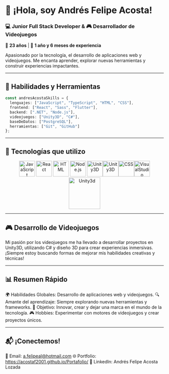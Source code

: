 
# 👋 ¡Hola, soy Andrés Felipe Acosta!

### 💻 Junior Full Stack Developer & 🎮 Desarrollador de Videojuegos  
🌱 **23 años** | 🚀 **1 año y 6 meses de experiencia**

Apasionado por la tecnología, el desarrollo de aplicaciones web y videojuegos. Me encanta aprender, explorar nuevas herramientas y construir experiencias impactantes.

---

## 🚀 **Habilidades y Herramientas**

```typescript
const andresAcostaSkills = {
  lenguajes: ["JavaScript", "TypeScript", "HTML", "CSS"],
  frontend: ["React", "Sass", "Flutter"],
  backend: [".NET", "Node.js"],
  videojuegos: ["Unity3D", "C#"],
  baseDeDatos: ["PostgreSQL"],
  herramientas: ["Git", "GitHub"]
};
```
---

## 🌟 **Tecnologías que utilizo**
<div align="center"> <img src="https://media.giphy.com/media/ln7z2eWriiQAllfVcn/giphy.gif" width="50" alt="JavaScript"> <img src="https://media0.giphy.com/media/kdFc8fubgS31b8DsVu/giphy.gif" width="50" alt="React"> <img src="https://media.giphy.com/media/Sr8xDpMwVKOHUWDVRD/giphy.gif" width="50" alt="HTML"> <img src="https://media4.giphy.com/media/eNAsjO55tPbgaor7ma/giphy.gif" width="50" alt="Node.js"> <img src="https://media.giphy.com/media/KzJkzjggfGN5Py6nkT/giphy.gif" width="50" alt="Unity3D"><img src="https://media0.giphy.com/media/XAxylRMCdpbEWUAvr8/giphy.gif" width="50" alt="Unity3D"><img src="https://media1.giphy.com/media/fsEaZldNC8A1PJ3mwp/giphy.gif" width="50" alt="CSS"><img src="https://media1.giphy.com/media/IdyAQJVN2kVPNUrojM/giphy.gif" width="50" alt="VisualStudio"><img src="https://media4.giphy.com/media/AtGNnASz6qgZcxjGnb/giphy.gif" width="100" alt="Unity3d">  </div>

---

## 🎮 **Desarrollo de Videojuegos**

Mi pasión por los videojuegos me ha llevado a desarrollar proyectos en Unity3D, utilizando C# y diseño 3D para crear experiencias inmersivas. ¡Siempre estoy buscando formas de mejorar mis habilidades creativas y técnicas!

---
## 📊 **Resumen Rápido**

🌍 Habilidades Globales: Desarrollo de aplicaciones web y videojuegos.
🔍 Amante del aprendizaje: Siempre explorando nuevas herramientas y frameworks.
🎯 Objetivo: Innovar, crear y dejar una marca en el mundo de la tecnología.
🎮 Hobbies: Experimentar con motores de videojuegos y crear proyectos únicos.

---
## 📬  **¡Conectemos!**
📧 Email: a.felipeal@hotmail.com
🌐 Portfolio: https://acostaf2001.github.io/Portafolio/
💼 LinkedIn: Andrés Felipe Acosta Lozada
